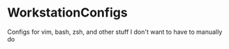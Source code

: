 # WorkstationConfigs
Configs for vim, bash, zsh, and other stuff I don't want to have to manually do 
